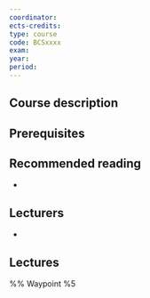 ```yaml
---
coordinator: 
ects-credits: 
type: course
code: BCSxxxx
exam: 
year: 
period:
---
```


## Course description


## Prerequisites


## Recommended reading
- 

## Lecturers
- 

## Lectures
%% Waypoint %5